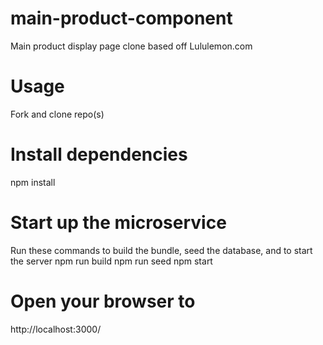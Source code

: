 # main-product-component
Main product display page clone based off Lululemon.com

# Usage
Fork and clone repo(s)

# Install dependencies
npm install

# Start up the microservice
Run these commands to build the bundle, seed the database, and to start the server
npm run build
npm run seed
npm start

# Open your browser to
http://localhost:3000/
